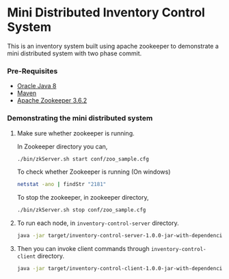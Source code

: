 # Mini Distributed Inventory Control System 

This is an inventory system built using apache zookeeper to demonstrate a mini distributed system with two phase commit.

### Pre-Requisites

- [Oracle Java 8](https://www.oracle.com/java/technologies/javase/javase8-archive-downloads.html)
- [Maven](https://maven.apache.org/)
- [Apache Zookeeper 3.6.2](https://zookeeper.apache.org/doc/r3.6.2/releasenotes.html)

### Demonstrating the mini distributed system

1. Make sure whether zookeeper is running.

   In Zookeeper directory you can,
   ```bash
   ./bin/zkServer.sh start conf/zoo_sample.cfg
   ```
   To check whether Zookeeper is running (On windows)

   ```bash
   netstat -ano | findStr "2181"
   ```
   To stop the zookeeper, in zookeeper directory,
   
   ```bash
   ./bin/zkServer.sh stop conf/zoo_sample.cfg
   ```
2. To run each node, in `inventory-control-server` directory.

   ```bash
   java -jar target/inventory-control-server-1.0.0-jar-with-dependencies.jar <port>
   ```
   
3. Then you can invoke client commands through `inventory-control-client` directory.

   ```bash
   java -jar target/inventory-control-client-1.0.0-jar-with-dependencies.jar <host> <port> <command>
   ```

